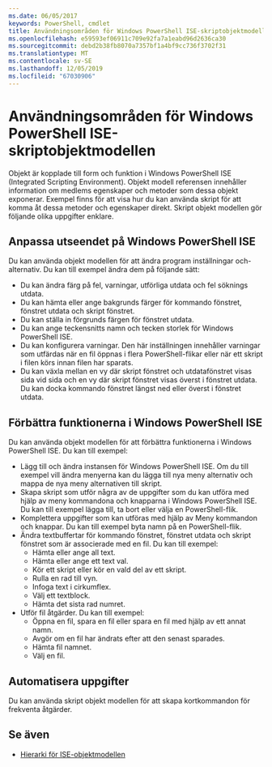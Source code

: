 ```yaml
---
ms.date: 06/05/2017
keywords: PowerShell, cmdlet
title: Användningsområden för Windows PowerShell ISE-skriptobjektmodellen
ms.openlocfilehash: e59593ef06911c709e92fa7a1eabd96d2636ca30
ms.sourcegitcommit: debd2b38fb8070a7357bf1a4bf9cc736f3702f31
ms.translationtype: MT
ms.contentlocale: sv-SE
ms.lasthandoff: 12/05/2019
ms.locfileid: "67030906"
---
```

# <a name="purpose-of-the-windows-powershell-ise-scripting-object-model"></a>Användningsområden för Windows PowerShell ISE-skriptobjektmodellen

Objekt är kopplade till form och funktion i Windows PowerShell ISE (Integrated Scripting Environment). Objekt modell referensen innehåller information om medlems egenskaper och metoder som dessa objekt exponerar. Exempel finns för att visa hur du kan använda skript för att komma åt dessa metoder och egenskaper direkt. Skript objekt modellen gör följande olika uppgifter enklare.

## <a name="customizing-the-appearance-of-windows-powershell-ise"></a>Anpassa utseendet på Windows PowerShell ISE

Du kan använda objekt modellen för att ändra program inställningar och-alternativ. Du kan till exempel ändra dem på följande sätt:

- Du kan ändra färg på fel, varningar, utförliga utdata och fel söknings utdata.
- Du kan hämta eller ange bakgrunds färger för kommando fönstret, fönstret utdata och skript fönstret.
- Du kan ställa in förgrunds färgen för fönstret utdata.
- Du kan ange teckensnitts namn och tecken storlek för Windows PowerShell ISE.
- Du kan konfigurera varningar. Den här inställningen innehåller varningar som utfärdas när en fil öppnas i flera PowerShell-flikar eller när ett skript i filen körs innan filen har sparats.
- Du kan växla mellan en vy där skript fönstret och utdatafönstret visas sida vid sida och en vy där skript fönstret visas överst i fönstret utdata. Du kan docka kommando fönstret längst ned eller överst i fönstret utdata.

## <a name="enhancing-the-functionality-of-windows-powershell-ise"></a>Förbättra funktionerna i Windows PowerShell ISE

Du kan använda objekt modellen för att förbättra funktionerna i Windows PowerShell ISE. Du kan till exempel:

- Lägg till och ändra instansen för Windows PowerShell ISE. Om du till exempel vill ändra menyerna kan du lägga till nya meny alternativ och mappa de nya meny alternativen till skript.
- Skapa skript som utför några av de uppgifter som du kan utföra med hjälp av meny kommandona och knapparna i Windows PowerShell ISE. Du kan till exempel lägga till, ta bort eller välja en PowerShell-flik.
- Komplettera uppgifter som kan utföras med hjälp av Meny kommandon och knappar. Du kan till exempel byta namn på en PowerShell-flik.
- Ändra textbuffertar för kommando fönstret, fönstret utdata och skript fönstret som är associerade med en fil. Du kan till exempel:
  - Hämta eller ange all text.
  - Hämta eller ange ett text val.
  - Kör ett skript eller kör en vald del av ett skript.
  - Rulla en rad till vyn.
  - Infoga text i cirkumflex.
  - Välj ett textblock.
  - Hämta det sista rad numret.
- Utför fil åtgärder. Du kan till exempel:
  - Öppna en fil, spara en fil eller spara en fil med hjälp av ett annat namn.
  - Avgör om en fil har ändrats efter att den senast sparades.
  - Hämta fil namnet.
  - Välj en fil.

## <a name="automating-tasks"></a>Automatisera uppgifter

Du kan använda skript objekt modellen för att skapa kortkommandon för frekventa åtgärder.

## <a name="see-also"></a>Se även

- [Hierarki för ISE-objektmodellen](The-ISE-Object-Model-Hierarchy.md)
